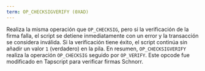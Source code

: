 ```yaml
---
term: OP_CHECKSIGVERIFY (0XAD)
---
```


Realiza la misma operación que `OP_CHECKSIG`, pero si la verificación de la firma falla, el script se detiene inmediatamente con un error y la transacción se considera inválida. Si la verificación tiene éxito, el script continúa sin añadir un valor `1` (verdadero) en la pila. En resumen, `OP_CHECKSIGVERIFY` realiza la operación `OP_CHECKSIG` seguido por `OP_VERIFY`. Este opcode fue modificado en Tapscript para verificar firmas Schnorr.